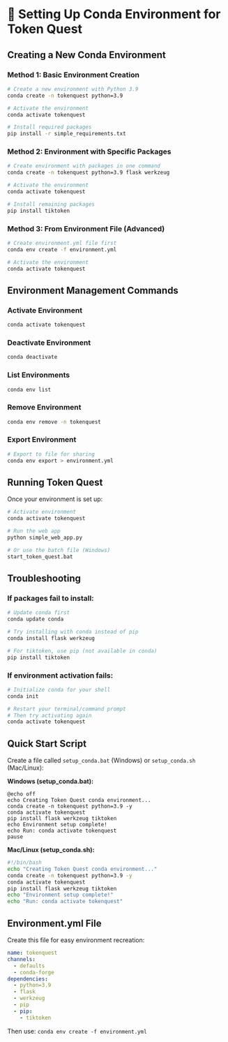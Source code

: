 # 🐍 Setting Up Conda Environment for Token Quest

## Creating a New Conda Environment

### Method 1: Basic Environment Creation
```bash
# Create a new environment with Python 3.9
conda create -n tokenquest python=3.9

# Activate the environment
conda activate tokenquest

# Install required packages
pip install -r simple_requirements.txt
```

### Method 2: Environment with Specific Packages
```bash
# Create environment with packages in one command
conda create -n tokenquest python=3.9 flask werkzeug

# Activate the environment
conda activate tokenquest

# Install remaining packages
pip install tiktoken
```

### Method 3: From Environment File (Advanced)
```bash
# Create environment.yml file first
conda env create -f environment.yml

# Activate the environment
conda activate tokenquest
```

## Environment Management Commands

### Activate Environment
```bash
conda activate tokenquest
```

### Deactivate Environment
```bash
conda deactivate
```

### List Environments
```bash
conda env list
```

### Remove Environment
```bash
conda env remove -n tokenquest
```

### Export Environment
```bash
# Export to file for sharing
conda env export > environment.yml
```

## Running Token Quest

Once your environment is set up:

```bash
# Activate environment
conda activate tokenquest

# Run the web app
python simple_web_app.py

# Or use the batch file (Windows)
start_token_quest.bat
```

## Troubleshooting

### If packages fail to install:
```bash
# Update conda first
conda update conda

# Try installing with conda instead of pip
conda install flask werkzeug

# For tiktoken, use pip (not available in conda)
pip install tiktoken
```

### If environment activation fails:
```bash
# Initialize conda for your shell
conda init

# Restart your terminal/command prompt
# Then try activating again
conda activate tokenquest
```

## Quick Start Script

Create a file called `setup_conda.bat` (Windows) or `setup_conda.sh` (Mac/Linux):

**Windows (setup_conda.bat):**
```batch
@echo off
echo Creating Token Quest conda environment...
conda create -n tokenquest python=3.9 -y
conda activate tokenquest
pip install flask werkzeug tiktoken
echo Environment setup complete!
echo Run: conda activate tokenquest
pause
```

**Mac/Linux (setup_conda.sh):**
```bash
#!/bin/bash
echo "Creating Token Quest conda environment..."
conda create -n tokenquest python=3.9 -y
conda activate tokenquest
pip install flask werkzeug tiktoken
echo "Environment setup complete!"
echo "Run: conda activate tokenquest"
```

## Environment.yml File

Create this file for easy environment recreation:

```yaml
name: tokenquest
channels:
  - defaults
  - conda-forge
dependencies:
  - python=3.9
  - flask
  - werkzeug
  - pip
  - pip:
    - tiktoken
```

Then use: `conda env create -f environment.yml` 